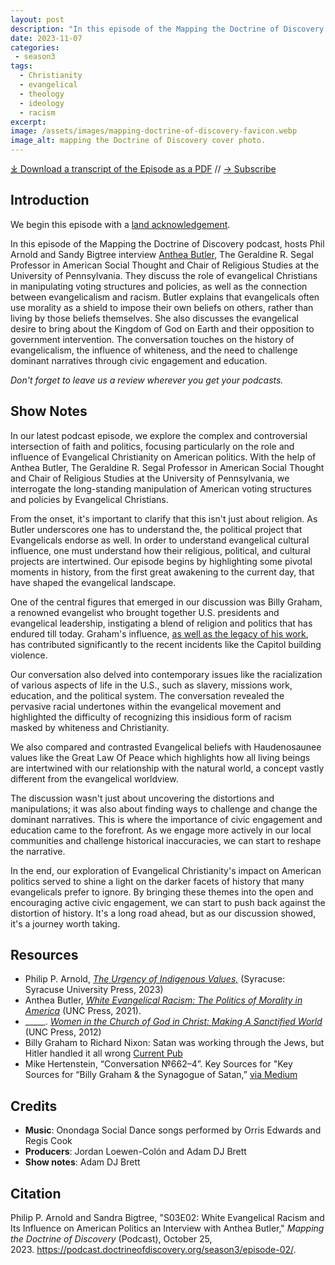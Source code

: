 ```yaml
---
layout: post
description: "In this episode of the Mapping the Doctrine of Discovery podcast, hosts Phil Arnold and Sandy Bigtree interview Professor Anthea Butler, the Geraldine R. Segal Professor in American Social Thought and Chair of Religious Studies. She is the author of White Evangelcial Racism"
date: 2023-11-07
categories: 
 - season3
tags: 
  - Christianity
  - evangelical
  - theology
  - ideology
  - racism
excerpt: 
image: /assets/images/mapping-doctrine-of-discovery-favicon.webp
image_alt: mapping the Doctrine of Discovery cover photo.
---
```

<div id="buzzsprout-player-13904064"></div><script src="https://www.buzzsprout.com/1926214/13904064-s03e02-white-evangelical-racism-and-it-s-influence-on-american-politics-an-interview-with-anthea-butler.js?container_id=buzzsprout-player-13904064&player=small" type="text/javascript" charset="utf-8"></script>

[⤓ Download a transcript of the Episode as a PDF](/assets/pdfs/S03E02-White-Evangelical-Racism-Anthea-Butler-TRANSCRIPT.pdf) // [→ Subscribe](/subscribe/)

## Introduction
We begin this episode with a [land acknowledgement](https://podcast.doctrineofdiscovery.org/land/).

In this episode of the Mapping the Doctrine of Discovery podcast, hosts Phil Arnold and Sandy Bigtree interview [Anthea Butler](https://rels.sas.upenn.edu/people/anthea-butler), The Geraldine R. Segal Professor in American Social Thought and Chair of Religious Studies at the University of Pennsylvania. They discuss the role of evangelical Christians in manipulating voting structures and policies, as well as the connection between evangelicalism and racism. Butler explains that evangelicals often use morality as a shield to impose their own beliefs on others, rather than living by those beliefs themselves. She also discusses the evangelical desire to bring about the Kingdom of God on Earth and their opposition to government intervention. The conversation touches on the history of evangelicalism, the influence of whiteness, and the need to challenge dominant narratives through civic engagement and education.

*Don't forget to leave us a review wherever you get your podcasts.*


## Show Notes

In our latest podcast episode, we explore the complex and controversial intersection of faith and politics, focusing particularly on the role and influence of Evangelical Christianity on American politics. With the help of Anthea Butler, The Geraldine R. Segal Professor in American Social Thought and Chair of Religious Studies at the University of Pennsylvania, we interrogate the long-standing manipulation of American voting structures and policies by Evangelical Christians.

From the onset, it's important to clarify that this isn't just about religion. As Butler underscores one has to understand the, the political project that Evangelicals endorse as well. In order to understand evangelical cultural influence, one must understand how their religious, political, and cultural projects are intertwined. Our episode begins by highlighting some pivotal moments in history, from the first great awakening to the current day, that have shaped the evangelical landscape.

One of the central figures that emerged in our discussion was Billy Graham, a renowned evangelist who brought together U.S. presidents and evangelical leadership, instigating a blend of religion and politics that has endured till today. Graham's influence, [as well as the legacy of his work](https://currentpub.com/2022/09/11/billy-graham-to-richard-nixon-satan-was-working-through-the-jews-but-hitler-handled-it-all-wrong/), has contributed significantly to the recent incidents like the Capitol building violence.

Our conversation also delved into contemporary issues like the racialization of various aspects of life in the U.S., such as slavery, missions work, education, and the political system. The conversation revealed the pervasive racial undertones within the evangelical movement and highlighted the difficulty of recognizing this insidious form of racism masked by whiteness and Christianity.

We also compared and contrasted Evangelical beliefs with Haudenosaunee values like the Great Law Of Peace which highlights how all living beings are intertwined with our relationship with the natural world, a concept vastly different from the evangelical worldview.

The discussion wasn't just about uncovering the distortions and manipulations; it was also about finding ways to challenge and change the dominant narratives. This is where the importance of civic engagement and education came to the forefront. As we engage more actively in our local communities and challenge historical inaccuracies, we can start to reshape the narrative.

In the end, our exploration of Evangelical Christianity's impact on American politics served to shine a light on the darker facets of history that many evangelicals prefer to ignore. By bringing these themes into the open and encouraging active civic engagement, we can start to push back against the distortion of history. It's a long road ahead, but as our discussion showed, it's a journey worth taking.

## Resources
- Philip P. Arnold, [*The Urgency of Indigenous Values,*](https://bookshop.org/p/books/the-urgency-of-indigenous-values-philip-p-arnold/19942005?aid=56272&ean=9780815638087&listref=whitetoolong-newsletter-bookshelf) (Syracuse: Syracuse University Press, 2023)
- Anthea Butler, [*White Evangelical Racism: The Politics of Morality in America*](https://uncpress.org/book/9781469661179/white-evangelical-racism/) (UNC Press, 2021).  
- _____. [*Women in the Church of God in Christ: Making A Sanctified World*](https://uncpress.org/book/9780807858080/women-in-the-church-of-god-in-christ/) (UNC Press, 2012)
- Billy Graham to Richard Nixon: Satan was working through the Jews, but Hitler handled it all wrong [Current Pub](https://currentpub.com/2022/09/11/billy-graham-to-richard-nixon-satan-was-working-through-the-jews-but-hitler-handled-it-all-wrong/)
- Mike Hertenstein, “Conversation №662–4”. Key Sources for "Key Sources for “Billy Graham & the Synagogue of Satan,” [via Medium](https://medium.com/@mikeh_50175/conversation-662-4-291aa74083a5) 



## Credits

- **Music**: Onondaga Social Dance songs performed by Orris Edwards and Regis Cook
- **Producers**: Jordan Loewen-Colón and Adam DJ Brett
- **Show notes**: Adam DJ Brett

## Citation

Philip P. Arnold and Sandra Bigtree, "S03E02: White Evangelical Racism and Its Influence on American Politics an Interview with Anthea Butler," _Mapping the Doctrine of Discovery_ (Podcast), October 25, 2023. <https://podcast.doctrineofdiscovery.org/season3/episode-02/>.



